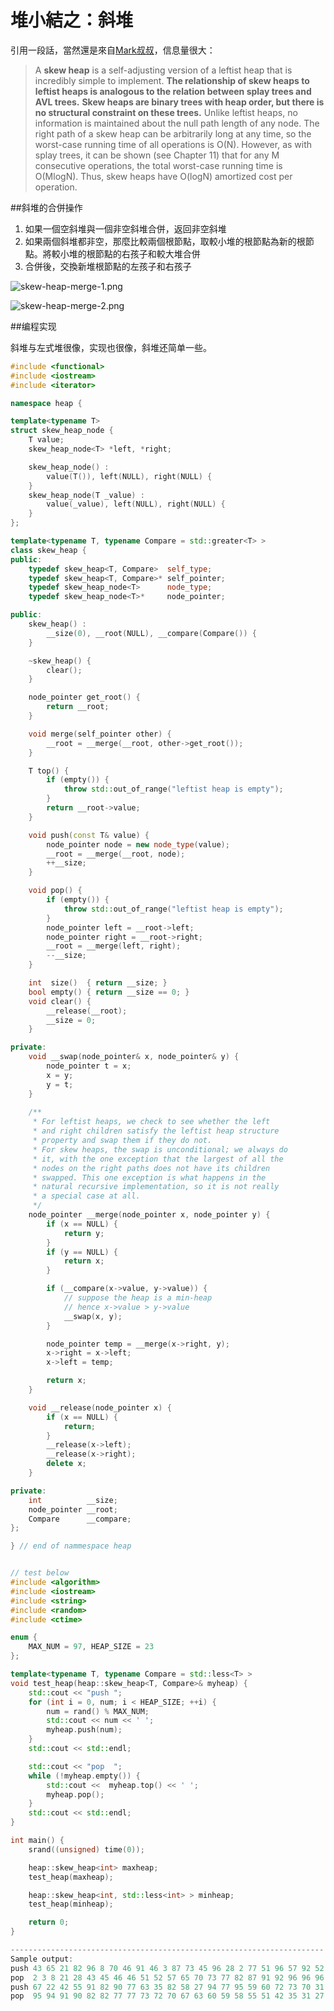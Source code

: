 堆小結之：斜堆
====
引用一段話，當然還是來自[Mark叔叔](http://users.cis.fiu.edu/~weiss/)，信息量很大：

> A **skew heap** is a self-adjusting version of a leftist heap that is incredibly simple to implement. **The relationship of skew heaps to leftist heaps is analogous to the relation between splay trees and AVL trees.** **Skew heaps are binary trees with heap order, but there is no structural constraint on these trees.** Unlike leftist heaps, no information is maintained about the null path length of any node. The right path of a skew heap can be arbitrarily long at any time, so the worst-case running time of all operations is O(N). However, as with splay trees, it can be shown (see Chapter 11) that for any M consecutive operations, the total worst-case running time is O(MlogN). Thus, skew heaps have O(logN) amortized cost per operation.

##斜堆的合併操作

1. 如果一個空斜堆與一個非空斜堆合併，返回非空斜堆
2. 如果兩個斜堆都非空，那麼比較兩個根節點，取較小堆的根節點為新的根節點。將較小堆的根節點的右孩子和較大堆合併
3. 合併後，交換新堆根節點的左孩子和右孩子

![skew-heap-merge-1.png](https://github.com/g7tianyi/my-acm-solutions/blob/master/images/skew-heap-1.png)

![skew-heap-merge-2.png](https://github.com/g7tianyi/my-acm-solutions/blob/master/images/skew-heap-2.png)

##编程实现

斜堆与左式堆很像，实现也很像，斜堆还简单一些。

```C++
#include <functional>
#include <iostream>
#include <iterator>

namespace heap {

template<typename T>
struct skew_heap_node {
    T value;
    skew_heap_node<T> *left, *right;

    skew_heap_node() :
        value(T()), left(NULL), right(NULL) {
    }
    skew_heap_node(T _value) :
        value(_value), left(NULL), right(NULL) {
    }
};

template<typename T, typename Compare = std::greater<T> >
class skew_heap {
public:
    typedef skew_heap<T, Compare>  self_type;
    typedef skew_heap<T, Compare>* self_pointer;
    typedef skew_heap_node<T>      node_type;
    typedef skew_heap_node<T>*     node_pointer;

public:
    skew_heap() :
        __size(0), __root(NULL), __compare(Compare()) {
    }

    ~skew_heap() {
        clear();
    }

    node_pointer get_root() {
        return __root;
    }

    void merge(self_pointer other) {
        __root = __merge(__root, other->get_root());
    }

    T top() {
        if (empty()) {
            throw std::out_of_range("leftist heap is empty");
        }
        return __root->value;
    }

    void push(const T& value) {
        node_pointer node = new node_type(value);
        __root = __merge(__root, node);
        ++__size;
    }

    void pop() {
        if (empty()) {
            throw std::out_of_range("leftist heap is empty");
        }
        node_pointer left = __root->left;
        node_pointer right = __root->right;
        __root = __merge(left, right);
        --__size;
    }

    int  size()  { return __size; }
    bool empty() { return __size == 0; }
    void clear() {
        __release(__root);
        __size = 0;
    }

private:
    void __swap(node_pointer& x, node_pointer& y) {
        node_pointer t = x;
        x = y;
        y = t;
    }
	
	/**
	 * For leftist heaps, we check to see whether the left
	 * and right children satisfy the leftist heap structure
	 * property and swap them if they do not.
	 * For skew heaps, the swap is unconditional; we always do
	 * it, with the one exception that the largest of all the
	 * nodes on the right paths does not have its children 
	 * swapped. This one exception is what happens in the
	 * natural recursive implementation, so it is not really
	 * a special case at all.
	 */
    node_pointer __merge(node_pointer x, node_pointer y) {
        if (x == NULL) {
            return y;
        }
        if (y == NULL) {
            return x;
        }

        if (__compare(x->value, y->value)) {
            // suppose the heap is a min-heap
            // hence x->value > y->value
            __swap(x, y);
        }

        node_pointer temp = __merge(x->right, y);
        x->right = x->left;
        x->left = temp;

        return x;
    }

    void __release(node_pointer x) {
        if (x == NULL) {
            return;
        }
        __release(x->left);
        __release(x->right);
        delete x;
    }

private:
    int          __size;
    node_pointer __root;
    Compare      __compare;
};

} // end of nammespace heap


// test below
#include <algorithm>
#include <iostream>
#include <string>
#include <random>
#include <ctime>

enum {
    MAX_NUM = 97, HEAP_SIZE = 23
};

template<typename T, typename Compare = std::less<T> >
void test_heap(heap::skew_heap<T, Compare>& myheap) {
    std::cout << "push ";
    for (int i = 0, num; i < HEAP_SIZE; ++i) {
        num = rand() % MAX_NUM;
        std::cout << num << ' ';
        myheap.push(num);
    }
    std::cout << std::endl;

    std::cout << "pop  ";
    while (!myheap.empty()) {
        std::cout <<  myheap.top() << ' ';
        myheap.pop();
    }
    std::cout << std::endl;
}

int main() {
    srand((unsigned) time(0));

    heap::skew_heap<int> maxheap;
    test_heap(maxheap);

    heap::skew_heap<int, std::less<int> > minheap;
    test_heap(minheap);

    return 0;
}

----------------------------------------------------------------------
Sample output:
push 43 65 21 82 96 8 70 46 91 46 3 87 73 45 96 28 2 77 51 96 57 92 52 
pop  2 3 8 21 28 43 45 46 46 51 52 57 65 70 73 77 82 87 91 92 96 96 96 
push 67 22 42 55 91 82 90 77 63 35 82 58 27 94 77 95 59 60 72 73 70 31 51 
pop  95 94 91 90 82 82 77 77 73 72 70 67 63 60 59 58 55 51 42 35 31 27 22 
```
